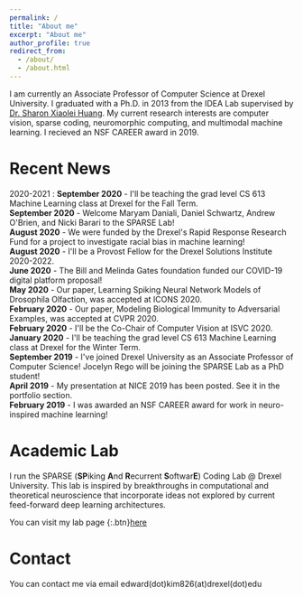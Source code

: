 ```yaml
---
permalink: /
title: "About me"
excerpt: "About me"
author_profile: true
redirect_from: 
  - /about/
  - /about.html
---
```

I am currently an Associate Professor of Computer Science at Drexel University. I graduated with a Ph.D. in 2013 from the IDEA Lab supervised by [Dr. Sharon Xiaolei Huang](https://faculty.ist.psu.edu/suh972/). My current research interests are computer vision, sparse coding, neuromorphic computing, and multimodal machine learning.  I recieved an NSF CAREER award in 2019. 

Recent News
======
2020-2021
:    **September 2020** - I'll be teaching the grad level CS 613 Machine Learning class at Drexel for the Fall Term.   
**September 2020** - Welcome Maryam Daniali, Daniel Schwartz, Andrew O'Brien, and Nicki Barari to the SPARSE Lab!   
**August 2020** - We were funded by the Drexel's Rapid Response Research Fund for a project to investigate racial bias in machine learning!  
**August 2020** - I'll be a Provost Fellow for the Drexel Solutions Institute 2020-2022.  
**June 2020** - The Bill and Melinda Gates foundation funded our COVID-19 digital platform proposal!  
**May 2020** - Our paper, Learning Spiking Neural Network Models of Drosophila Olfaction, was accepted at ICONS 2020.  
**February 2020** - Our paper, Modeling Biological Immunity to Adversarial Examples, was accepted at CVPR 2020.  
**February 2020** - I'll be the Co-Chair of Computer Vision at ISVC 2020.  
**January 2020** - I'll be teaching the grad level CS 613 Machine Learning class at Drexel for the Winter Term.  
**September 2019** - I've joined Drexel University as an Associate Professor of Computer Science! Jocelyn Rego will be joining the SPARSE Lab as a PhD student!  
**April 2019** - My presentation at NICE 2019 has been posted. See it in the portfolio section.  
**February 2019** - I was awarded an NSF CAREER award for work in neuro-inspired machine learning!  

Academic Lab
======
I run the SPARSE (**SP**iking **A**nd **R**ecurrent **S**oftwar**E**) Coding Lab @ Drexel University.
This lab is inspired by breakthroughs in computational and theoretical neuroscience that incorporate ideas not explored by current feed-forward deep learning architectures.

You can visit my lab page {:.btn}[here](http://www.pages.drexel.edu/~ek826/sparselab/)

Contact
======
You can contact me via email edward(dot)kim826(at)drexel(dot)edu

